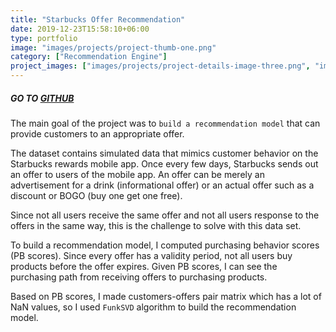 ```yaml
---
title: "Starbucks Offer Recommendation"
date: 2019-12-23T15:58:10+06:00
type: portfolio
image: "images/projects/project-thumb-one.png"
category: ["Recommendation Engine"]
project_images: ["images/projects/project-details-image-three.png", "images/projects/project-details-image-four.png"]
---
```


##### GO TO [GITHUB](https://github.com/yejiseoung/Starbucks)


The main goal of the project was to `build a recommendation model` that can provide customers to an appropriate offer. 

The dataset contains simulated data that mimics customer behavior on the Starbucks rewards mobile app. Once every few days, Starbucks sends out an offer to users of the mobile app. An offer can be merely an advertisement for a drink (informational offer) or an actual offer such as a discount or BOGO (buy one get one free). 

Since not all users receive the same offer and not all users response to the offers in the same way, this is the challenge to solve with this data set. 


To build a recommendation model, I computed purchasing behavior scores (PB scores). Since every offer has a validity period, not all users buy products before the offer expires. Given PB scores, I can see the purchasing path from receiving offers to purchasing products.


Based on PB scores, I made customers-offers pair matrix which has a lot of NaN values, so I used `FunkSVD` algorithm to build the recommendation model. 
